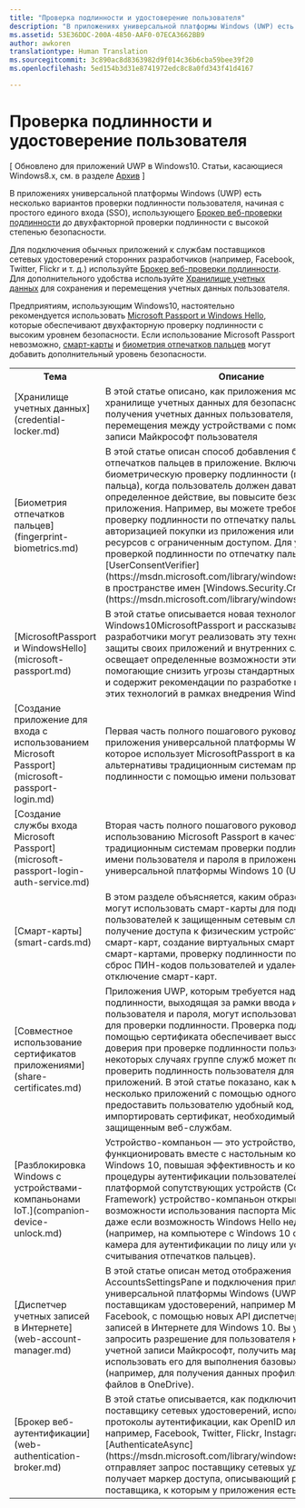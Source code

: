 ```yaml
---
title: "Проверка подлинности и удостоверение пользователя"
description: "В приложениях универсальной платформы Windows (UWP) есть несколько вариантов проверки подлинности пользователя, начиная с простого единого входа (SSO), использующего брокер веб-проверки подлинности до двухфакторной проверки подлинности с высокой степенью безопасности."
ms.assetid: 53E36DDC-200A-4850-AAF0-07ECA3662BB9
author: awkoren
translationtype: Human Translation
ms.sourcegitcommit: 3c890ac8d8363982d9f014c36b6cba59bee39f20
ms.openlocfilehash: 5ed154b3d31e8741972edc8c8a0fd343f41d4167

---
```


# Проверка подлинности и удостоверение пользователя


\[ Обновлено для приложений UWP в Windows10. Статьи, касающиеся Windows8.x, см. в разделе [Архив](http://go.microsoft.com/fwlink/p/?linkid=619132) \]

В приложениях универсальной платформы Windows (UWP) есть несколько вариантов проверки подлинности пользователя, начиная с простого единого входа (SSO), использующего [Брокер веб-проверки подлинности](web-authentication-broker.md) до двухфакторной проверки подлинности с высокой степенью безопасности.

Для подключения обычных приложений к службам поставщиков сетевых удостоверений сторонних разработчиков (например, Facebook, Twitter, Flickr и т. д.) используйте [Брокер веб-проверки подлинности](web-authentication-broker.md). Для дополнительного удобства используйте [Хранилище учетных данных](credential-locker.md) для сохранения и перемещения учетных данных пользователя.

Предприятиям, использующим Windows10, настоятельно рекомендуется использовать [Microsoft Passport и Windows Hello](microsoft-passport.md), которые обеспечивают двухфакторную проверку подлинности с высоким уровнем безопасности. Если использование Microsoft Passport невозможно, [смарт-карты](smart-cards.md) и [биометрия отпечатков пальцев](fingerprint-biometrics.md) могут добавить дополнительный уровень безопасности.

<table>
<tr><th>Тема</th><th>Описание</th></tr>
<tr><td>[Хранилище учетных данных](credential-locker.md)</td><td>В этой статье описано, как приложения могут использовать хранилище учетных данных для безопасного хранения и получения учетных данных пользователя, а также их перемещения между устройствами с помощью учетной записи Майкрософт пользователя</td></tr>

<tr><td>[Биометрия отпечатков пальцев](fingerprint-biometrics.md) </td><td>В этой статье описан способ добавления биометрии отпечатков пальцев в приложение. Включив запрос на биометрическую проверку подлинности (по отпечатку пальца), когда пользователь должен давать согласие на определенное действие, вы повысите безопасность своего приложения. Например, вы можете требовать проходить проверку подлинности по отпечатку пальца перед авторизацией покупки из приложения или перед открытием ресурсов с ограниченным доступом. Для управления проверкой подлинности по отпечатку пальца служит класс [UserConsentVerifier](https://msdn.microsoft.com/library/windows/apps/dn279134) в пространстве имен [Windows.Security.Credentials.UI](https://msdn.microsoft.com/library/windows/apps/hh701356).</td></tr>
<tr><td>[MicrosoftPassport и WindowsHello](microsoft-passport.md)</td><td>В этой статье описывается новая технология Windows10MicrosoftPassport и рассказывается, как разработчики могут реализовать эту технологию для защиты своих приложений и внутренних служб. Статья освещает определенные возможности этих технологий, помогающие снизить угрозы стандартных учетных данных, и содержит рекомендации по разработке и развертыванию этих технологий в рамках внедрения Windows 10. </td></tr>
<tr><td>[Создание приложение для входа с использованием Microsoft Passport](microsoft-passport-login.md)</td><td>Первая часть полного пошагового руководства по созданию приложения универсальной платформы Windows10 (UWP), которое использует MicrosoftPassport в качестве альтернативы традиционным системам проверки подлинности с помощью имени пользователя и пароля.</td></tr>
<tr><td>[Создание службы входа Microsoft Passport](microsoft-passport-login-auth-service.md)</td><td>Вторая часть полного пошагового руководства по использованию Microsoft Passport в качестве альтернативы традиционным системам проверки подлинности с помощью имени пользователя и пароля в приложениях универсальной платформы Windows 10 (UWP).</td></tr>
<tr><td>[Смарт-карты](smart-cards.md)</td><td>В этом разделе объясняется, каким образом приложения могут использовать смарт-карты для подключения пользователей к защищенным сетевым службам, включая получение доступа к физическим устройствам чтения смарт-карт, создание виртуальных смарт-карт, связь со смарт-картами, проверку подлинности пользователей, сброс ПИН-кодов пользователей и удаление или отключение смарт-карт.</td></tr>
<tr><td>[Совместное использование сертификатов приложениями](share-certificates.md)</td><td>Приложения UWP, которым требуется надежная проверка подлинности, выходящая за рамки ввода идентификатора пользователя и пароля, могут использовать сертификаты для проверки подлинности. Проверка подлинности с помощью сертификата обеспечивает высокий уровень доверия при проверке подлинности пользователя. В некоторых случаях группе служб может понадобиться проверить подлинность пользователя для нескольких приложений. В этой статье показано, как можно проверить несколько приложений с помощью одного сертификата и предоставить пользователю удобный код, чтобы он мог импортировать сертификат, необходимый для доступа к защищенным веб-службам.</td></tr>
<tr><td>[Разблокировка Windows с устройствами-компаньонами IoT.](companion-device-unlock.md)</td><td>Устройство-компаньон — это устройство, которое может функционировать вместе с настольным компьютером Windows 10, повышая эффективность и комфортность процедуры аутентификации пользователей. При работе с платформой сопутствующих устройств (Companion Device Framework) устройство-компаньон открывает широкие возможности использования паспорта Microsoft Passport, даже если возможность Windows Hello недоступна (например, на компьютере с Windows 10 отсутствует камера для аутентификации по лицу или устройство для считывания отпечатков пальцев).</td></tr>
<tr><td>[Диспетчер учетных записей в Интернете](web-account-manager.md)</td><td>В этой статье описан метод отображения AccountsSettingsPane и подключения приложения универсальной платформы Windows (UWP) к внешним поставщикам удостоверений, например Майкрософт или Facebook, с помощью новых API диспетчера учетных записей в Интернете для Windows 10. Вы узнаете, как запросить разрешение для пользователя на использование учетной записи Майкрософт, получить маркер доступа и использовать его для выполнения базовых операций (например, для получения данных профиля или отправки файлов в OneDrive). </td></tr>
<tr><td>[Брокер веб-аутентификации](web-authentication-broker.md)</td><td>В этой статье описывается, как подключить приложение к поставщику сетевых удостоверений, использующему такие протоколы аутентификации, как OpenID или OAuth, например, Facebook, Twitter, Flickr, Instagram и т. д. Метод [AuthenticateAsync](https://msdn.microsoft.com/library/windows/apps/br212066) отправляет запрос поставщику сетевых удостоверений и получает маркер доступа, описывающий ресурсы поставщика, к которым у приложения есть доступ.</td></tr>
</table>




<!--HONumber=Aug16_HO3-->



